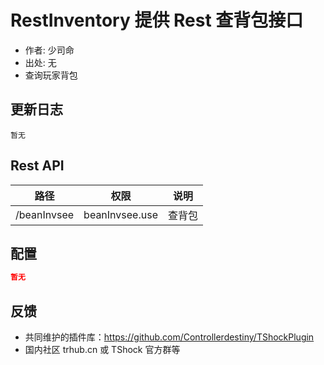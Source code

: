 # RestInventory 提供 Rest 查背包接口

- 作者: 少司命
- 出处: 无
- 查询玩家背包

## 更新日志

```
暂无
```

## Rest API

| 路径        |      权限      |  说明  |
| ----------- | :------------: | :----: |
| /beanInvsee | beanInvsee.use | 查背包 |

## 配置

```json
暂无
```

## 反馈

- 共同维护的插件库：https://github.com/Controllerdestiny/TShockPlugin
- 国内社区 trhub.cn 或 TShock 官方群等
